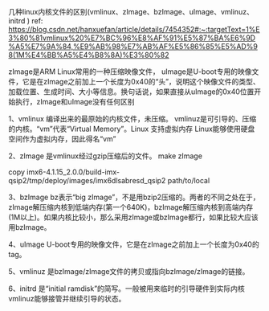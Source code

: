 

几种linux内核文件的区别(vmlinux、zImage、bzImage、uImage、vmlinuz、initrd )
ref: https://blog.csdn.net/hanxuefan/article/details/7454352#:~:targetText=1%E3%80%81vmlinux%20%E7%BC%96%E8%AF%91%E5%87%BA%E6%9D%A5%E7%9A%84,%E9%AB%98%E7%AB%AF%E5%86%85%E5%AD%98(1M%E4%BB%A5%E4%B8%8A)%E3%80%82


zImage是ARM Linux常用的一种压缩映像文件，
uImage是U-boot专用的映像文件，它是在zImage之前加上一个长度为0x40的“头”，说明这个映像文件的类型、加载位置、生成时间、大小等信息。换句话说，如果直接从uImage的0x40位置开始执行，zImage和uImage没有任何区别

1、vmlinux  编译出来的最原始的内核文件，未压缩。
   vmlinuz是可引导的、压缩的内核。“vm”代表“Virtual Memory”。Linux 支持虚拟内存
   Linux能够使用硬盘空间作为虚拟内存，因此得名“vm”
   
2、zImage   是vmlinux经过gzip压缩后的文件。
   make zImage
   
   copy imx6-4.1.15_2.0.0/build-imx-qsip2/tmp/deploy/images/imx6dlsabresd_qsip2 path/to/local

3、bzImage bz表示“big zImage”，不是用bzip2压缩的。两者的不同之处在于，zImage解压缩内核到低端内存(第一个640K)，bzImage解压缩内核到高端内存(1M以上)。如果内核比较小，那么采用zImage或bzImage都行，如果比较大应该用bzImage。

4、uImage   U-boot专用的映像文件，它是在zImage之前加上一个长度为0x40的tag。

5、vmlinuz  是bzImage/zImage文件的拷贝或指向bzImage/zImage的链接。

6、initrd   是“initial ramdisk”的简写。一般被用来临时的引导硬件到实际内核vmlinuz能够接管并继续引导的状态。
